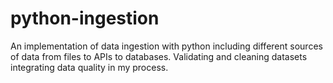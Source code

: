 # python-ingestion
An implementation of data ingestion with python including different sources of data from files to APIs to databases. Validating and cleaning datasets integrating data quality in my process.
